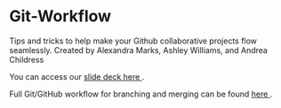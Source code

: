 # Git-Workflow
Tips and tricks to help make your Github collaborative projects flow seamlessly.
Created by Alexandra Marks, Ashley Williams, and Andrea Childress

You can access our <a href = "https://docs.google.com/presentation/d/1ZsFZfb3sz3k0gOwkE1jJwFzz2MPSA0oBCr7xpUVRyJk/edit?usp=sharing"> slide deck here </a>.

Full Git/GitHub workflow for branching and merging can be found <a href="https://docs.google.com/document/d/1bND98856ehzy1IcCmBXzpbZ4gAH2suIINgwaBO8-Lvw/edit?usp=sharing"> here </a>.
